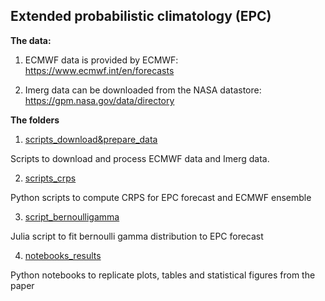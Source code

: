 ## Extended probabilistic climatology (EPC)

**The data:**

1. ECMWF data is provided by ECMWF: https://www.ecmwf.int/en/forecasts  

2. Imerg data can be downloaded from the NASA datastore: https://gpm.nasa.gov/data/directory 

**The folders**

1. [scripts_download&prepare_data](scripts_download&prepare_data)

Scripts to download and process ECMWF data and Imerg data.

2. [scripts_crps](scripts_crps)

Python scripts to compute CRPS for EPC forecast and ECMWF ensemble 

3. [script_bernoulligamma](script_bernoulligamma)

Julia script to fit bernoulli gamma distribution to EPC forecast

4. [notebooks_results](notebooks_results)

Python notebooks to replicate plots, tables and statistical figures from the paper


